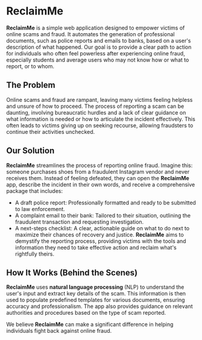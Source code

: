 # ReclaimMe

**ReclaimMe** is a simple web application designed to empower victims of online scams and fraud. It automates the generation of professional documents, such as police reports and emails to banks, based on a user's description of what happened. Our goal is to provide a clear path to action for individuals who often feel powerless after experiencing online fraud, especially students and average users who may not know how or what to report, or to whom.

## The Problem

Online scams and fraud are rampant, leaving many victims feeling helpless and unsure of how to proceed. The process of reporting a scam can be daunting, involving bureaucratic hurdles and a lack of clear guidance on what information is needed or how to articulate the incident effectively. This often leads to victims giving up on seeking recourse, allowing fraudsters to continue their activities unchecked.

## Our Solution

**ReclaimMe** streamlines the process of reporting online fraud. Imagine this: someone purchases shoes from a fraudulent Instagram vendor and never receives them. Instead of feeling defeated, they can open the **ReclaimMe** app, describe the incident in their own words, and receive a comprehensive package that includes:
 - A draft police report: Professionally formatted and ready to be submitted to law enforcement.
 - A complaint email to their bank: Tailored to their situation, outlining the fraudulent transaction and requesting investigation.
 - A next-steps checklist: A clear, actionable guide on what to do next to maximize their chances of recovery and justice.
**ReclaimMe** aims to demystify the reporting process, providing victims with the tools and information they need to take effective action and reclaim what's rightfully theirs.

## How It Works (Behind the Scenes)

**ReclaimMe** uses **natural language processing** (NLP) to understand the user's input and extract key details of the scam. This information is then used to populate predefined templates for various documents, ensuring accuracy and professionalism. The app also provides guidance on relevant authorities and procedures based on the type of scam reported.

We believe **ReclaimMe** can make a significant difference in helping individuals fight back against online fraud.
